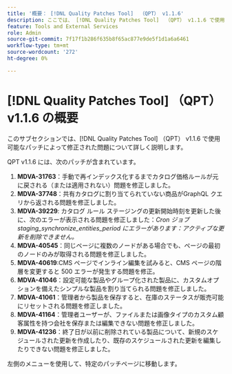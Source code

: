 ```yaml
---
title: '概要： [!DNL Quality Patches Tool]  （QPT） v1.1.6'
description: ここでは、 [!DNL Quality Patches Tool]  （QPT） v1.1.6 で使用可能なパッチによって修正された問題について詳しく説明します。
feature: Tools and External Services
role: Admin
source-git-commit: 7f17f1b286f635b8f65ac877e9de5f1d1a6a6461
workflow-type: tm+mt
source-wordcount: '272'
ht-degree: 0%

---
```


# [!DNL Quality Patches Tool] （QPT） v1.1.6 の概要

このサブセクションでは、[!DNL Quality Patches Tool] （QPT） v1.1.6 で使用可能なパッチによって修正された問題について詳しく説明します。

QPT v1.1.6 には、次のパッチが含まれています。

1. **MDVA-31763**：手動で再インデックス化するまでカタログ価格ルールが元に戻される（または適用されない）問題を修正しました。
1. **MDVA-37748**：共有カタログに割り当てられていない商品がGraphQL クエリから返される問題を修正しました。
1. **MDVA-39229**: カタログ ルール ステージングの更新開始時刻を更新した後に、次のエラーが表示される問題を修正しました：*Cron ジョブ staging_synchronize_entities_period にエラーがあります：アクティブな更新を削除できません。*
1. **MDVA-40545**：同じページに複数のノードがある場合でも、ページの最初のノードのみが取得される問題を修正しました。
1. **MDVA-40619**:CMS ページでインライン編集を試みると、CMS ページの階層を変更すると 500 エラーが発生する問題を修正。
1. **MDVA-41046**：設定可能な製品やグループ化された製品に、カスタムオプションを備えたシンプルな製品を割り当てられる問題を修正しました。
1. **MDVA-41061**：管理者から製品を保存すると、在庫のステータスが販売可能にリセットされる問題を修正しました。
1. **MDVA-41164**：管理者ユーザーが、ファイルまたは画像タイプのカスタム顧客属性を持つ会社を保存または編集できない問題を修正しました。
1. **MDVA-41236**：終了日が以前に削除されている製品について、新規のスケジュールされた更新を作成したり、既存のスケジュールされた更新を編集したりできない問題を修正しました。

左側のメニューを使用して、特定のパッチページに移動します。
